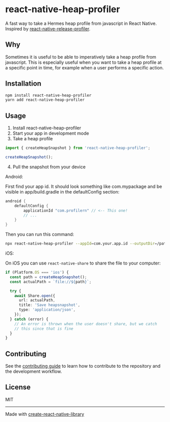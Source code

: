 # react-native-heap-profiler

A fast way to take a Hermes heap profile from javascript in React Native. Inspired by [react-native-release-profiler](https://github.com/margelo/react-native-release-profiler).

## Why

Sometimes it is useful to be able to imperatively take a heap profile from javascript. This is especially useful when you want to take a heap profile at a specific point in time, for example when a user performs a specific action.

## Installation

```sh
npm install react-native-heap-profiler
yarn add react-native-heap-profiler
```

## Usage

1. Install react-native-heap-profiler
2. Start your app in development mode
3. Take a heap profile

```ts
import { createHeapSnapshot } from 'react-native-heap-profiler';

createHeapSnapshot();
```

4. Pull the snapshot from your device

Android:

First find your app id. It should look something like com.mypackage and be visible in app/build.gradle in the defaultConfig section:

```groovy
android {
    defaultConfig {
        applicationId "com.profilern" // <-- This one!
        // ...
    }
}
```

Then you can run this command:

```sh
npx react-native-heap-profiler --appId=com.your.app.id --outputDir=/path/to/output
```

iOS:

On iOS you can use `react-native-share` to share the file to your computer:

```ts
if (Platform.OS === 'ios') {
  const path = createHeapSnapshot();
  const actualPath = `file://${path}`;

  try {
    await Share.open({
      url: actualPath,
      title: 'Save heapsnapshot',
      type: 'application/json',
    });
  } catch (error) {
    // An error is thrown when the user doesn't share, but we catch
    // this since that is fine
  }
}
```

## Contributing

See the [contributing guide](CONTRIBUTING.md) to learn how to contribute to the repository and the development workflow.

## License

MIT

---

Made with [create-react-native-library](https://github.com/callstack/react-native-builder-bob)
